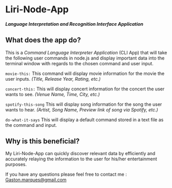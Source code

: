 # Liri-Node-App
##### Language Interpretation and Recognition Interface Application

What does the app do?
--------------------------------------------------------------
This is a _Command Language Interpreter Application_ (CLI App) that will take the following user commands in node.js and display important data into the terminal window with regards to the chosen command and user input.

`movie-this:` 
This command will display movie information for the movie the user inputs. _(Title, Release Year, Rating, etc.)_

`concert-this:`
This will display concert information for the concert the user wants to see. _(Venue Name, Time, City, etc.)_

`spotify-this-song`
This will display song information for the song the user wants to hear. _(Artist, Song Name, Preview link of song via Spotify, etc.)_

`do-what-it-says`
This will display a default command stored in a text file as the command and input.

Why is this beneficial?
--------------------------------------------------------------
 My Liri-Node-App can quickly discover relevant data by efficiently and accurately relaying the information to the user for his/her entertainment purposes.

If you have any questions please feel free to contact me : Gaston.marques@gmail.com

